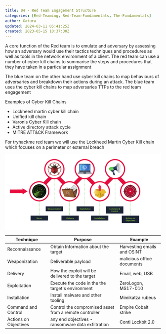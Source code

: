 ```yaml
---
title: 04 - Red Team Engagement Structure
categories: [Red-Teaming, Red-Team-Fundamentals, The-Fundamentals]
author: Gatura
updated: 2024-03-11 05:41:25Z
created: 2023-05-15 10:37:30Z
---
```


A core function of the Red team is to emulate and adversary by assessing how an adversary would use their tactics techniques and procedures as well as tools in the network environment of a client. 
The red team can use a number of cyber kill chains to summarise the steps and procedures that they have taken in a particular assignment

The blue team on the other hand use cyber kill chains to map behaviours of adversaries and breakdown their actions during an attack. The blue team uses the cyber kill chains to map adversaries TTPs to the red team engagement

Examples of Cyber Kill Chains
- Lockheed martin cyber kill chain
- Unified kill chain
- Varonis Cyber Kill chain
- Active directory attack cycle
- MITRE ATT&CK Framework

For tryhackme red team we will use the Lockheed Martin Cyber Kill chain which focuses on a perimeter or external breach

![Screenshot 2023-05-15 at 13.45.13.png](../assets/_resources/Screenshot%202023-05-15%20at%2013.45.13.png)

| Technique | Purpose | Example |
|-----------|---------|---------|
| Reconnaissance | Obtain Information about the target |Harvesting emails and OSINT |
| Weaponization | Deliverable payload | malicious office documents |
| Delivery | How the exploit will be delivered to the target | Email, web, USB |
| Exploitation | Execute the code in the the target's environment | ZeroLogon, MS17-010 |
| Installation | Install malware and other tooling | Mimikatza rubeus |
| Command and Control | Control the compromised asset from a remote controller | Empire Cobalt strike |
| Actions on Objectives | any end objectives - ransomware data exfiltration | Conti Lockbit 2.0 |
